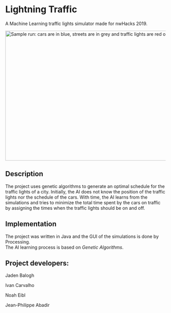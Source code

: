 # Lightning Traffic
A Machine Learning traffic lights simulator made for nwHacks 2019.

<img src = "https://i.imgur.com/8pqZSUf.png" width="826" height="407" alt = "Sample run: cars are in blue, streets are in grey and traffic lights are red or green">

## Description

The project uses genetic algorithms to generate an optimal schedule for the traffic lights of a city. Initially, the AI does not know the position of the traffic lights nor the schedule of the cars. With time, the AI learns from the simulations and tries to minimize the total time spent by the cars on traffic by assigning the times when the traffic lights should be on and off.

## Implementation

The project was written in Java and the GUI of the simulations is done by Processing.  
The AI learning process is based on *Genetic Algorithms*. 

## Project developers:

Jaden Balogh

Ivan Carvalho

Noah Eibl

Jean-Philippe Abadir

